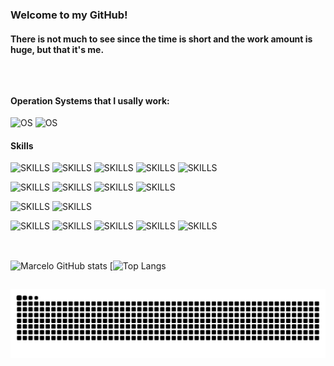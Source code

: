 ### Welcome to my GitHub!
#### There is not much to see since the time is short and the work amount is huge, but that it's me.
</br>

##

#### Operation Systems that I usally work:

![OS](https://img.shields.io/badge/Windows-0078D6?style=for-the-badge&logo=windows&logoColor=white) ![OS](https://img.shields.io/badge/Ubuntu-E95420?style=for-the-badge&logo=ubuntu&logoColor=white)
</br>

#### Skills
![SKILLS](https://img.shields.io/badge/Java-ED8B00?style=for-the-badge&logo=java&logoColor=white)
![SKILLS](https://img.shields.io/badge/Spring-6DB33F?style=for-the-badge&logo=spring&logoColor=white)
![SKILLS](https://img.shields.io/badge/C%2B%2B-00599C?style=for-the-badge&logo=c%2B%2B&logoColor=white)
![SKILLS](https://img.shields.io/badge/PHP-777BB4?style=for-the-badge&logo=php&logoColor=white)
![SKILLS](https://img.shields.io/badge/Laravel-FF2D20?style=for-the-badge&logo=laravel&logoColor=white)

![SKILLS](https://img.shields.io/badge/MySQL-00000F?style=for-the-badge&logo=mysql&logoColor=white)
![SKILLS](https://img.shields.io/badge/PostgreSQL-316192?style=for-the-badge&logo=postgresql&logoColor=white)
![SKILLS](https://img.shields.io/badge/Oracle-F80000?style=for-the-badge&logo=Oracle&logoColor=white)
![SKILLS](https://img.shields.io/badge/MongoDB-4EA94B?style=for-the-badge&logo=mongodb&logoColor=white)

![SKILLS](https://img.shields.io/badge/React_Native-20232A?style=for-the-badge&logo=react&logoColor=61DAFB)
![SKILLS](https://img.shields.io/badge/Angular-DD0031?style=for-the-badge&logo=angular&logoColor=white)

![SKILLS](https://img.shields.io/badge/HTML-239120?style=for-the-badge&logo=html5&logoColor=white)
![SKILLS](https://img.shields.io/badge/CSS-239120?&style=for-the-badge&logo=css3&logoColor=white)
![SKILLS](https://img.shields.io/badge/JavaScript-F7DF1E?style=for-the-badge&logo=javascript&logoColor=black)
![SKILLS](https://img.shields.io/badge/Bootstrap-563D7C?style=for-the-badge&logo=bootstrap&logoColor=white)
![SKILLS](https://img.shields.io/badge/Material--UI-0081CB?style=for-the-badge&logo=material-ui&logoColor=white)
</br></br>

##

![Marcelo GitHub stats](https://github-readme-stats.vercel.app/api?username=carvalhomarcelo&show_icons=true&theme=radical)
[![Top Langs](https://github-readme-stats.vercel.app/api/top-langs/?username=carvalhomarcelo&theme=blue-green)

##

 ![Snake animation](https://github.com/carvalhomarcelo/carvalhomarcelo/blob/output/github-contribution-grid-snake.svg)
